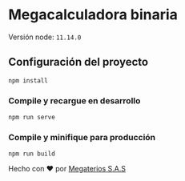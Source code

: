# Megacalculadora binaria


Versión node: `11.14.0`


## Configuración del proyecto
```
npm install
```

### Compile y recargue en desarrollo
```
npm run serve
```

### Compile y minifique para producción
```
npm run build
```

Hecho con ♥ por [Megaterios S.A.S](www.megaterios.co)
